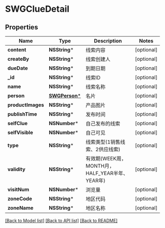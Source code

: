# SWGClueDetail

## Properties
Name | Type | Description | Notes
------------ | ------------- | ------------- | -------------
**content** | **NSString*** | 线索内容 | [optional] 
**createBy** | **NSString*** | 线索创建人 | [optional] 
**dueDate** | **NSString*** | 到期日期 | [optional] 
**_id** | **NSString*** | 线索ID | [optional] 
**name** | **NSString*** | 线索名称 | [optional] 
**person** | [**SWGPerson***](SWGPerson.md) | 名片 | [optional] 
**productImages** | **NSString*** | 产品图片 | [optional] 
**publishTime** | **NSString*** | 发布时间 | [optional] 
**selfClue** | **NSNumber*** | 自己发布的线索 | [optional] 
**selfVisible** | **NSNumber*** | 自己可见 | [optional] 
**type** | **NSString*** | 线索类型(1销售线索、2供应线索) | [optional] 
**validity** | **NSString*** | 有效期(WEEK周，MONTH月，HALF_YEAR半年、YEAR年) | [optional] 
**visitNum** | **NSNumber*** | 浏览量 | [optional] 
**zoneCode** | **NSString*** | 地区代码 | [optional] 
**zoneName** | **NSString*** | 地区名称 | [optional] 

[[Back to Model list]](../README.md#documentation-for-models) [[Back to API list]](../README.md#documentation-for-api-endpoints) [[Back to README]](../README.md)


